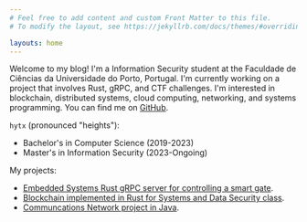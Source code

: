 ```yaml
---
# Feel free to add content and custom Front Matter to this file.
# To modify the layout, see https://jekyllrb.com/docs/themes/#overriding-theme-defaults

layouts: home
---
```


Welcome to my blog! I'm a Information Security student at the Faculdade de Ciências da Universidade do Porto, Portugal. I'm currently working on a project that involves Rust, gRPC, and CTF challenges. I'm interested in blockchain, distributed systems, cloud computing, networking, and systems programming. You can find me on [GitHub](https://github.com/rootHytx).

`hytx` (pronounced "heights"):

* Bachelor's in Computer Science (2019-2023)
* Master's in Information Security (2023-Ongoing)

My projects:

* [Embedded Systems Rust gRPC server for controlling a smart gate](https://github.com/rootHytx/sistemas-embutidos).
* [Blockchain implemented in Rust for Systems and Data Security class](https://github.com/rootHytx/bloccChainz).
* [Communcations Network project in Java](https://github.com/rootHytx/trabalho-redes).
